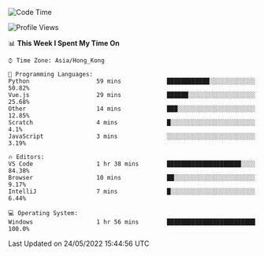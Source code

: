 <!--START_SECTION:waka-->
![Code Time](http://img.shields.io/badge/Code%20Time-14%20hrs%2016%20mins-blue)

![Profile Views](http://img.shields.io/badge/Profile%20Views-626-blue)

📊 **This Week I Spent My Time On** 

```text
⌚︎ Time Zone: Asia/Hong_Kong

💬 Programming Languages: 
Python                   59 mins             ████████████░░░░░░░░░░░░░   50.82% 
Vue.js                   29 mins             ██████░░░░░░░░░░░░░░░░░░░   25.68% 
Other                    14 mins             ███░░░░░░░░░░░░░░░░░░░░░░   12.85% 
Scratch                  4 mins              █░░░░░░░░░░░░░░░░░░░░░░░░   4.1% 
JavaScript               3 mins              ░░░░░░░░░░░░░░░░░░░░░░░░░   3.19%

🔥 Editors: 
VS Code                  1 hr 38 mins        █████████████████████░░░░   84.38% 
Browser                  10 mins             ██░░░░░░░░░░░░░░░░░░░░░░░   9.17% 
IntelliJ                 7 mins              █░░░░░░░░░░░░░░░░░░░░░░░░   6.44%

💻 Operating System: 
Windows                  1 hr 56 mins        █████████████████████████   100.0%

```


 Last Updated on 24/05/2022 15:44:56 UTC
<!--END_SECTION:waka-->
